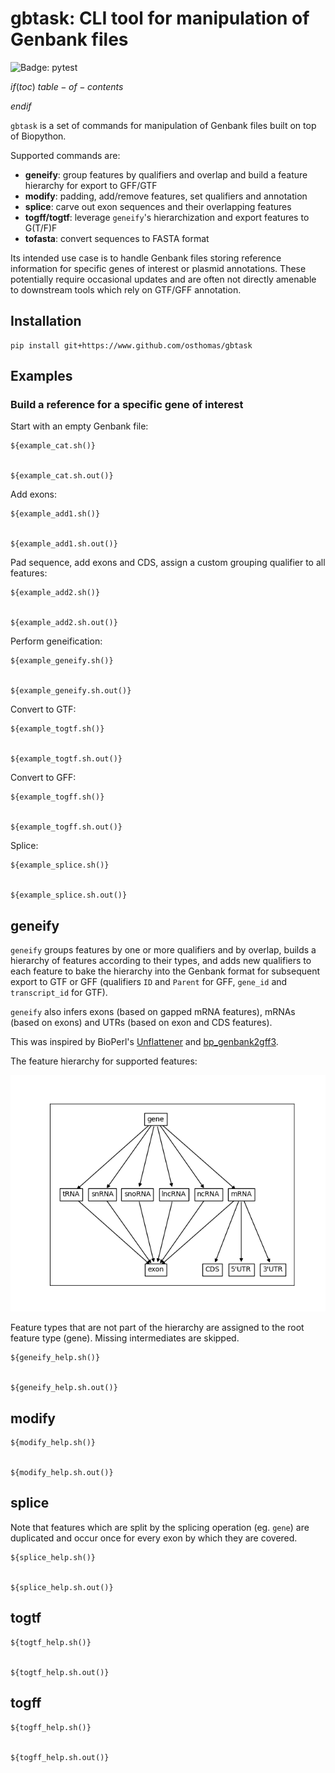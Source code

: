 # gbtask: CLI tool for manipulation of Genbank files

![Badge: pytest](https://github.com/osthomas/gbtask/actions/workflows/pytest.yaml/badge.svg)

$if(toc)$
$table-of-contents$

$endif$

`gbtask` is a set of commands for manipulation of Genbank files built on top
of Biopython.

Supported commands are:

* **geneify**: group features by qualifiers and overlap and build a feature hierarchy for export to GFF/GTF
* **modify**: padding, add/remove features, set qualifiers and annotation
* **splice**: carve out exon sequences and their overlapping features
* **togff/togtf**: leverage `geneify`'s hierarchization and export features to G(T/F)F
* **tofasta**: convert sequences to FASTA format

Its intended use case is to handle Genbank files storing reference information for specific genes of interest or plasmid annotations.
These potentially require occasional updates and are often not directly amenable to downstream tools which rely on GTF/GFF annotation.


## Installation

```
pip install git+https://www.github.com/osthomas/gbtask
```


## Examples

### Build a reference for a specific gene of interest

Start with an empty Genbank file:

```
${example_cat.sh()}


${example_cat.sh.out()}

```


Add exons:

```
${example_add1.sh()}


${example_add1.sh.out()}

```


Pad sequence, add exons and CDS, assign a custom grouping qualifier to all features:

```
${example_add2.sh()}


${example_add2.sh.out()}

```

Perform geneification:

```
${example_geneify.sh()}


${example_geneify.sh.out()}

```

Convert to GTF:

```
${example_togtf.sh()}


${example_togtf.sh.out()}

```

Convert to GFF:

```
${example_togff.sh()}


${example_togff.sh.out()}

```

Splice:

```
${example_splice.sh()}


${example_splice.sh.out()}

```

## geneify

`geneify` groups features by one or more qualifiers and by overlap, builds a hierarchy of features according to their types, and adds new qualifiers to each feature to bake the hierarchy into the Genbank format for subsequent export to GTF or GFF (qualifiers `ID` and `Parent` for GFF, `gene_id` and `transcript_id` for GTF).

`geneify` also infers exons (based on gapped mRNA features), mRNAs (based on exons) and UTRs (based on exon and CDS features).

This was inspired by BioPerl's
[Unflattener](https://metacpan.org/dist/BioPerl/source/lib/Bio/SeqFeature/Tools/Unflattener.pm)
and
[bp_genbank2gff3](https://metacpan.org/dist/BioPerl/view/bin/bp_genbank2gff3).

The feature hierarchy for supported features:

![Default Type Tree](doc/typetree.png)

Feature types that are not part of the hierarchy are assigned to the root feature type (gene).
Missing intermediates are skipped.

```
${geneify_help.sh()}


${geneify_help.sh.out()}

```


## modify

```
${modify_help.sh()}


${modify_help.sh.out()}

```


## splice

Note that features which are split by the splicing operation (eg. `gene`) are
duplicated and occur once for every exon by which they are covered.

```
${splice_help.sh()}


${splice_help.sh.out()}

```

## togtf


```
${togtf_help.sh()}


${togtf_help.sh.out()}

```



## togff


```
${togff_help.sh()}


${togff_help.sh.out()}

```
